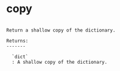 # copy

```{method} Parameters.copy()

Return a shallow copy of the dictionary.

Returns:
-------

  `dict`
  : A shallow copy of the dictionary.

```